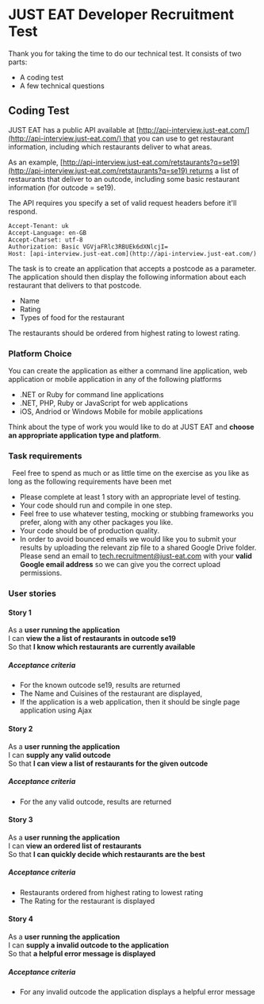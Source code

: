 JUST EAT Developer Recruitment Test
==================================

Thank you for taking the time to do our technical test. It consists of two parts:

* A coding test
* A few technical questions

## Coding Test

JUST EAT has a public API available at [http://api-interview.just-eat.com/](http://api-interview.just-eat.com/) that you can use to get restaurant information, including which restaurants deliver to what areas.

As an example, [http://api-interview.just-eat.com/retstaurants?q=se19](http://api-interview.just-eat.com/retstaurants?q=se19) returns a list of restaurants that deliver to an outcode, including some basic restaurant information (for outcode = se19).

The API requires you specify a set of valid request headers before it'll respond.

    Accept-Tenant: uk
    Accept-Language: en-GB
    Accept-Charset: utf-8
    Authorization: Basic VGVjaFRlc3RBUEk6dXNlcjI=
    Host: [api-interview.just-eat.com](http://api-interview.just-eat.com/)

The task is to create an application that accepts a postcode as a parameter. The application should then display the following information about each restaurant that delivers to that postcode.

- Name
- Rating
- Types of food for the restaurant

The restaurants should be ordered from highest rating to lowest rating.

### Platform Choice

You can create the application as either a command line application, web application or mobile application in any of the following platforms

- .NET or Ruby for command line applications
- .NET, PHP, Ruby or JavaScript for web applications
- iOS, Andriod or Windows Mobile for mobile applications

Think about the type of work you would like to do at JUST EAT and **choose an appropriate application type and platform**.

### Task requirements

 
Feel free to spend as much or as little time on the exercise as you like as long as the following requirements have been met 

- Please complete at least 1 story with an appropriate level of testing.
- Your code should run and compile in one step.
- Feel free to use whatever testing, mocking or stubbing frameworks you prefer, along with any other packages you like.
- Your code should be of production quality.
- In order to avoid bounced emails we would like you to submit your results by uploading the relevant zip file to a shared Google Drive folder. Please send an email to [tech.recruitment@just-eat.com](mailto:tech.recruitment@just-eat.com) with your **valid Google email address** so we can give you the correct upload permissions.

### User stories

#### Story 1

As a **user running the application**  
I can **view the a list of restaurants in outcode se19**  
So that **I know which restaurants are currently available**

##### Acceptance criteria

- For the known outcode se19, results are returned
- The Name and Cuisines of the restaurant are displayed,
- If the application is a web application, then it should be single page application using Ajax


#### Story 2

As a **user running the application**  
I can **supply any valid outcode**  
So that **I can view a list of restaurants for the given outcode**

##### Acceptance criteria

- For the any valid outcode, results are returned


#### Story 3

As a **user running the application**  
I can **view an ordered list of restaurants**  
So that **I can quickly decide which restaurants are the best**

##### Acceptance criteria

- Restaurants ordered from highest rating to lowest rating
- The Rating for the restaurant is displayed 


#### Story 4

As a **user running the application**  
I can **supply a invalid outcode to the application**  
So that **a helpful error message is displayed**

##### Acceptance criteria

- For any invalid outcode the application displays a helpful error message 
